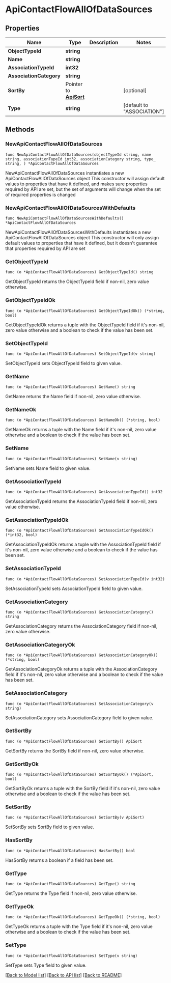 # ApiContactFlowAllOfDataSources

## Properties

Name | Type | Description | Notes
------------ | ------------- | ------------- | -------------
**ObjectTypeId** | **string** |  | 
**Name** | **string** |  | 
**AssociationTypeId** | **int32** |  | 
**AssociationCategory** | **string** |  | 
**SortBy** | Pointer to [**ApiSort**](ApiSort.md) |  | [optional] 
**Type** | **string** |  | [default to "ASSOCIATION"]

## Methods

### NewApiContactFlowAllOfDataSources

`func NewApiContactFlowAllOfDataSources(objectTypeId string, name string, associationTypeId int32, associationCategory string, type_ string, ) *ApiContactFlowAllOfDataSources`

NewApiContactFlowAllOfDataSources instantiates a new ApiContactFlowAllOfDataSources object
This constructor will assign default values to properties that have it defined,
and makes sure properties required by API are set, but the set of arguments
will change when the set of required properties is changed

### NewApiContactFlowAllOfDataSourcesWithDefaults

`func NewApiContactFlowAllOfDataSourcesWithDefaults() *ApiContactFlowAllOfDataSources`

NewApiContactFlowAllOfDataSourcesWithDefaults instantiates a new ApiContactFlowAllOfDataSources object
This constructor will only assign default values to properties that have it defined,
but it doesn't guarantee that properties required by API are set

### GetObjectTypeId

`func (o *ApiContactFlowAllOfDataSources) GetObjectTypeId() string`

GetObjectTypeId returns the ObjectTypeId field if non-nil, zero value otherwise.

### GetObjectTypeIdOk

`func (o *ApiContactFlowAllOfDataSources) GetObjectTypeIdOk() (*string, bool)`

GetObjectTypeIdOk returns a tuple with the ObjectTypeId field if it's non-nil, zero value otherwise
and a boolean to check if the value has been set.

### SetObjectTypeId

`func (o *ApiContactFlowAllOfDataSources) SetObjectTypeId(v string)`

SetObjectTypeId sets ObjectTypeId field to given value.


### GetName

`func (o *ApiContactFlowAllOfDataSources) GetName() string`

GetName returns the Name field if non-nil, zero value otherwise.

### GetNameOk

`func (o *ApiContactFlowAllOfDataSources) GetNameOk() (*string, bool)`

GetNameOk returns a tuple with the Name field if it's non-nil, zero value otherwise
and a boolean to check if the value has been set.

### SetName

`func (o *ApiContactFlowAllOfDataSources) SetName(v string)`

SetName sets Name field to given value.


### GetAssociationTypeId

`func (o *ApiContactFlowAllOfDataSources) GetAssociationTypeId() int32`

GetAssociationTypeId returns the AssociationTypeId field if non-nil, zero value otherwise.

### GetAssociationTypeIdOk

`func (o *ApiContactFlowAllOfDataSources) GetAssociationTypeIdOk() (*int32, bool)`

GetAssociationTypeIdOk returns a tuple with the AssociationTypeId field if it's non-nil, zero value otherwise
and a boolean to check if the value has been set.

### SetAssociationTypeId

`func (o *ApiContactFlowAllOfDataSources) SetAssociationTypeId(v int32)`

SetAssociationTypeId sets AssociationTypeId field to given value.


### GetAssociationCategory

`func (o *ApiContactFlowAllOfDataSources) GetAssociationCategory() string`

GetAssociationCategory returns the AssociationCategory field if non-nil, zero value otherwise.

### GetAssociationCategoryOk

`func (o *ApiContactFlowAllOfDataSources) GetAssociationCategoryOk() (*string, bool)`

GetAssociationCategoryOk returns a tuple with the AssociationCategory field if it's non-nil, zero value otherwise
and a boolean to check if the value has been set.

### SetAssociationCategory

`func (o *ApiContactFlowAllOfDataSources) SetAssociationCategory(v string)`

SetAssociationCategory sets AssociationCategory field to given value.


### GetSortBy

`func (o *ApiContactFlowAllOfDataSources) GetSortBy() ApiSort`

GetSortBy returns the SortBy field if non-nil, zero value otherwise.

### GetSortByOk

`func (o *ApiContactFlowAllOfDataSources) GetSortByOk() (*ApiSort, bool)`

GetSortByOk returns a tuple with the SortBy field if it's non-nil, zero value otherwise
and a boolean to check if the value has been set.

### SetSortBy

`func (o *ApiContactFlowAllOfDataSources) SetSortBy(v ApiSort)`

SetSortBy sets SortBy field to given value.

### HasSortBy

`func (o *ApiContactFlowAllOfDataSources) HasSortBy() bool`

HasSortBy returns a boolean if a field has been set.

### GetType

`func (o *ApiContactFlowAllOfDataSources) GetType() string`

GetType returns the Type field if non-nil, zero value otherwise.

### GetTypeOk

`func (o *ApiContactFlowAllOfDataSources) GetTypeOk() (*string, bool)`

GetTypeOk returns a tuple with the Type field if it's non-nil, zero value otherwise
and a boolean to check if the value has been set.

### SetType

`func (o *ApiContactFlowAllOfDataSources) SetType(v string)`

SetType sets Type field to given value.



[[Back to Model list]](../README.md#documentation-for-models) [[Back to API list]](../README.md#documentation-for-api-endpoints) [[Back to README]](../README.md)



